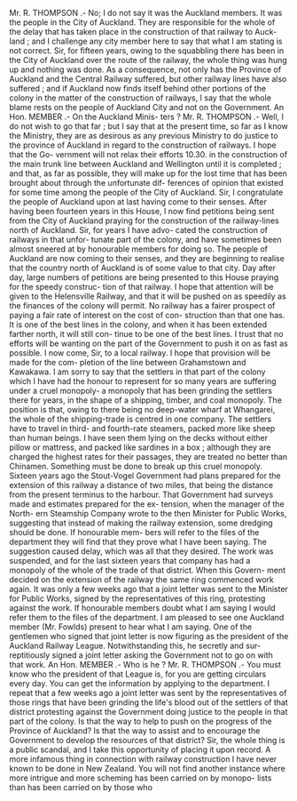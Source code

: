 Mr. R. THOMPSON .- No; I do not say it was the Auckland members. It was the people in the City of Auckland. They are responsible for the whole of the delay that has taken place in the construction of that railway to Auck- land ; and I challenge any city member here to say that what I am stating is not correct. Sir, for fifteen years, owing to the squabbling there has been in the City of Auckland over the route of the railway, the whole thing was hung up and nothing was done. As a consequence, not only has the Province of Auckland and the Central Railway suffered, but other railway lines have also suffered ; and if Auckland now finds itself behind other portions of the colony in the matter of the construction of railways, I say that the whole blame rests on the people of Auckland City and not on the Government. An Hon. MEMBER .- On the Auckland Minis- ters ? Mr. R. THOMPSON .- Well, I do not wish to go that far ; but I say that at the present time, so far as I know the Ministry, they are as desirous as any previous Ministry to do justice to the province of Auckland in regard to the construction of railways. I hope that the Go- vernment will not relax their efforts 10.30. in the construction of the main trunk line between Auckland and Wellington until it is completed ; and that, as far as possible, they will make up for the lost time that has been brought about through the unfortunate dif- ferences of opinion that existed for some time among the people of the City of Auckland. Sir, I congratulate the people of Auckland upon at last having come to their senses. After having been fourteen years in this House, I now find petitions being sent from the City of Auckland praying for the construction of the railway-lines north of Auckland. Sir, for years I have advo- cated the construction of railways in that unfor- tunate part of the colony, and have sometimes been almost sneered at by honourable members for doing so. The people of Auckland are now coming to their senses, and they are beginning to realise that the country north of Auckland is of some value to that city. Day after day, large numbers of petitions are being presented to this House praying for the speedy construc- tion of that railway. I hope that attention will be given to the Helensville Railway, and that it will be pushed on as speedily as the finances of the colony will permit. No railway has a fairer prospect of paying a fair rate of interest on the cost of con- struction than that one has. It is one of the best lines in the colony, and when it has been extended farther north, it will still con- tinue to be one of the best lines. I trust that no efforts will be wanting on the part of the Government to push it on as fast as possible. I now come, Sir, to a local railway. I hope that provision will be made for the com- pletion of the line between Grahamstown and Kawakawa. I am sorry to say that the settlers in that part of the colony which I have had the honour to represent for so many years are suffering under a cruel monopoly- a monopoly that has been grinding the settlers there for years, in the shape of a shipping, timber, and coal monopoly. The position is that, owing to there being no deep-water wharf at Whangarei, the whole of the shipping-trade is centred in one company. The settlers have to travel in third- and fourth-rate steamers, packed more like sheep than human beings. I have seen them lying on the decks without either pillow or mattress, and packed like sardines in a box ; although they are charged the highest rates for their passages, they are treated no better than Chinamen. Something must be done to break up this cruel monopoly. Sixteen years ago the Stout-Vogel Government had plans prepared for the extension of this railway a distance of two miles, that being the distance from the present terminus to the harbour. That Government had surveys made and estimates prepared for the ex- tension, when the manager of the North- ern Steamship Company wrote to the then Minister for Public Works, suggesting that instead of making the railway extension, some dredging should be done. If honourable mem- bers will refer to the files of the department they will find that they prove what I have been saying. The suggestion caused delay, which was all that they desired. The work was suspended, and for the last sixteen years that company has had a monopoly of the whole of the trade of that district. When this Govern- ment decided on the extension of the railway the same ring commenced work again. It was only a few weeks ago that a joint letter was sent to the Minister for Public Works, signed by the representatives of this ring, protesting against the work. If honourable members doubt what I am saying I would refer them to the files of the department. I am pleased to see one Auckland member (Mr. Fowlds) present to hear what I am saying. One of the gentlemen who signed that joint letter is now figuring as the president of the Auckland Railway League. Notwithstanding this, he secretly and sur- reptitiously signed a joint letter asking the Government not to go on with that work. An Hon. MEMBER .- Who is he ? Mr. R. THOMPSON .- You must know who the president of that League is, for you are getting circulars every day. You can get the information by applying to the department. I repeat that a few weeks ago a joint letter was sent by the representatives of those rings that have been grinding the life's blood out of the settlers of that district protesting against the Government doing justice to the people in that part of the colony. Is that the way to help to push on the progress of the Province of Auckland? Is that the way to assist and to encourage the Government to develop the resources of that district? Sir, the whole thing is a public scandal, and I take this opportunity of placing it upon record. A more infamous thing in connection with railway construction I have never known to be done in New Zealand. You will not find another instance where more intrigue and more scheming has been carried on by monopo- lists than has been carried on by those who 